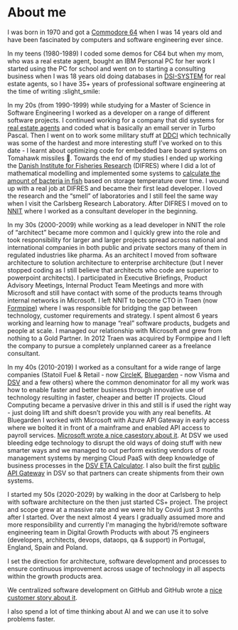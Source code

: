 # About me

I was born in 1970 and got a [Commodore 64](https://da.wikipedia.org/wiki/Commodore_64) when I was 14 years old and have been fascinated by computers and software engineering ever since.

In my teens (1980-1989) I coded some demos for C64 but when my mom, who was a real estate agent, bought an IBM Personal PC for her work I started using the PC for school and went on to starting a consulting business when I was 18 years old doing databases in [DSI-SYSTEM](https://computerklubben.dk/dansk-system-industri-dsi/) for real estate agents, so I have 35+ years of professional software engineering at the time of writing :slight_smile: 

In my 20s (from 1990-1999) while studying for a Master of Science in Software Engineering I worked as a developer on a range of different software projects. I continued working for a company that did systems for [real estate agents](https://www.cb.dk/) and coded what is basically an email server in Turbo Pascal. Then I went on to work some military stuff at [DDCI](https://www.ddci.com/) which technically was some of the hardest and more interesting stuff I’ve worked on to this date - I learnt about optimizing code for embedded bare board systems on Tomahawk missiles :rocket:. Towards the end of my studies I ended up working the [Danish Institute for Fisheries Research](https://www.aqua.dtu.dk/) (DIFRES) where I did a lot of mathematical modelling and implemented some systems to [calculate the amount of bacteria in fish](https://www.sciencedirect.com/science/article/abs/pii/S0168160501006705) based on storage temperature over time. I wound up with a real job at DIFRES and became their first lead developer. I loved the research and the “smell” of laboratories and I still feel the same way when I visit the Carlsberg Research Laboratory. After DIFRES I moved on to [NNIT](https://www.nnit.com/) where I worked as a consultant developer in the beginning.

In my 30s (2000-2009) while working as a lead developer in NNIT the role of “architect” became more common and I quickly grew into the role and took responsibility for larger and larger projects spread across national and international companies in both public and private sectors many of them in regulated industries like pharma. As an architect I moved from software architecture to solution architecture to enterprise architecture (but I never stopped coding as I still believe that architects who code are superior to powerpoint architects). I participated in Executive Briefings, Product Advisory Meetings, Internal Product Team Meetings and more with Microsoft and still have contact with some of the products teams through internal networks in Microsoft. I left NNIT to become CTO in Traen (now [Formpipe](https://www.formpipe.com/da/)) where I was responsible for bridging the gap between technology, customer requirements and strategy. I spent almost 6 years working and learning how to manage “real” software products, budgets and people at scale. I managed our relationship with Microsoft and grew from nothing to a Gold Partner. In 2012 Traen was acquired by Formpipe and I left the company to pursue a completely unplanned career as a freelance consultant.

In my 40s (2010-2019) I worked as a consultant for a wide range of large companies (Statoil Fuel & Retail - now [CircleK](https://www.circlek.com/), [Bluegarden](https://www.bluegarden.dk/) - now Visma and [DSV](https://www.dsv.com/) and a few others) where the common denominator for all my work was how to enable faster and better business through innovative use of technology resulting in faster, cheaper and better IT projects. Cloud Computing became a pervasive driver in this and still is if used the right way - just doing lift and shift doesn’t provide you with any real benefits. At Bluegarden I worked with Microsoft with Azure API Gateway in early access where we bolted it in front of a mainframe and enabled API access to payroll services. [Microsoft wrote a nice casestory about it](http://birkholm-buch.dk/wp-content/uploads/2019/03/bluegarden_case_study.pdf). At DSV we used bleeding edge technology to disrupt the old ways of doing stuff with new smarter ways and we managed to out perform existing vendors of route management systems by merging Cloud PaaS with deep knowledge of business processes in the [DSV ETA Calculator](https://www.dsv.com/da-dk/hvorfor-dsv/connectivity/dsv-eta). I also built the first [public API Gateway](https://developer.dsv.com/) in DSV so that partners can create shipments from their own systems. 

I started my 50s (2020-2029) by walking in the door at Carlsberg to help with software architecture on the then just started CS+ project. The project and scope grew at a massive rate and we were hit by Covid just 3 months after I started. Over the next almost 4 years I gradually assumed more and more responsibility and currently I'm managing the hybrid/remote software engineering team in Digital Growth Products with about 75 engineers (developers, architects, devops, dataops, qa & support) in Portugal, England, Spain and Poland.

I set the direction for architecture, software development and processes to ensure continuous improvement across usage of technology in all aspects within the growth products area.

We centralized software development on GitHub and GitHub wrote a [nice customer story about it](https://github.com/customer-stories/carlsberg-group).

I also spend a lot of time thinking about AI and we can use it to solve problems faster.

<!--
**peterbb148/peterbb148** is a ✨ _special_ ✨ repository because its `README.md` (this file) appears on your GitHub profile.

Here are some ideas to get you started:

- 🔭 I’m currently working on ...
- 🌱 I’m currently learning ...
- 👯 I’m looking to collaborate on ...
- 🤔 I’m looking for help with ...
- 💬 Ask me about ...
- 📫 How to reach me: ...
- 😄 Pronouns: ...
- ⚡ Fun fact: ...
-->
